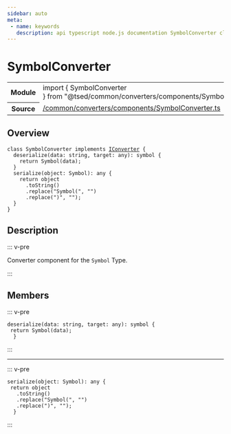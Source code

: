 ```yaml
---
sidebar: auto
meta:
 - name: keywords
   description: api typescript node.js documentation SymbolConverter class
---
```

# SymbolConverter <Badge text="Class" type="class"/>
<!-- Summary -->
<section class="symbol-info"><table class="is-full-width"><tbody><tr><th>Module</th><td><div class="lang-typescript"><span class="token keyword">import</span> { SymbolConverter }&nbsp;<span class="token keyword">from</span>&nbsp;<span class="token string">"@tsed/common/converters/components/SymbolConverter"</span></div></td></tr><tr><th>Source</th><td><a href="https://github.com/Romakita/ts-express-decorators/blob/v4.30.2/src//common/converters/components/SymbolConverter.ts#L0-L0">/common/converters/components/SymbolConverter.ts</a></td></tr></tbody></table></section>

<!-- Overview -->
## Overview


<pre><code class="typescript-lang "><span class="token keyword">class</span> SymbolConverter <span class="token keyword">implements</span> <a href="/api/common/converters/interfaces/IConverter.html"><span class="token">IConverter</span></a> <span class="token punctuation">{</span>
  <span class="token function">deserialize</span><span class="token punctuation">(</span>data<span class="token punctuation">:</span> <span class="token keyword">string</span><span class="token punctuation">,</span> target<span class="token punctuation">:</span> <span class="token keyword">any</span><span class="token punctuation">)</span><span class="token punctuation">:</span> symbol <span class="token punctuation">{</span>
    return <span class="token function">Symbol</span><span class="token punctuation">(</span>data<span class="token punctuation">)</span><span class="token punctuation">;</span>
  <span class="token punctuation">}</span>
  <span class="token function">serialize</span><span class="token punctuation">(</span>object<span class="token punctuation">:</span> Symbol<span class="token punctuation">)</span><span class="token punctuation">:</span> <span class="token keyword">any</span> <span class="token punctuation">{</span>
    return object
      .<span class="token function">toString</span><span class="token punctuation">(</span><span class="token punctuation">)</span>
      .<span class="token function">replace</span><span class="token punctuation">(</span>"<span class="token function">Symbol</span><span class="token punctuation">(</span>"<span class="token punctuation">,</span> ""<span class="token punctuation">)</span>
      .<span class="token function">replace</span><span class="token punctuation">(</span>"<span class="token punctuation">)</span>"<span class="token punctuation">,</span> ""<span class="token punctuation">)</span><span class="token punctuation">;</span>
  <span class="token punctuation">}</span>
<span class="token punctuation">}</span></code></pre>



<!-- Description -->
## Description

::: v-pre

Converter component for the `Symbol` Type.

:::


<!-- Members -->




## Members


::: v-pre

<div class="method-overview">
<pre><code class="typescript-lang "><span class="token function">deserialize</span><span class="token punctuation">(</span>data<span class="token punctuation">:</span> <span class="token keyword">string</span><span class="token punctuation">,</span> target<span class="token punctuation">:</span> <span class="token keyword">any</span><span class="token punctuation">)</span><span class="token punctuation">:</span> symbol <span class="token punctuation">{</span>
 return <span class="token function">Symbol</span><span class="token punctuation">(</span>data<span class="token punctuation">)</span><span class="token punctuation">;</span>
  <span class="token punctuation">}</span></code></pre>

</div>



:::



***



::: v-pre

<div class="method-overview">
<pre><code class="typescript-lang "><span class="token function">serialize</span><span class="token punctuation">(</span>object<span class="token punctuation">:</span> Symbol<span class="token punctuation">)</span><span class="token punctuation">:</span> <span class="token keyword">any</span> <span class="token punctuation">{</span>
 return object
   .<span class="token function">toString</span><span class="token punctuation">(</span><span class="token punctuation">)</span>
   .<span class="token function">replace</span><span class="token punctuation">(</span>"<span class="token function">Symbol</span><span class="token punctuation">(</span>"<span class="token punctuation">,</span> ""<span class="token punctuation">)</span>
   .<span class="token function">replace</span><span class="token punctuation">(</span>"<span class="token punctuation">)</span>"<span class="token punctuation">,</span> ""<span class="token punctuation">)</span><span class="token punctuation">;</span>
  <span class="token punctuation">}</span></code></pre>

</div>



:::